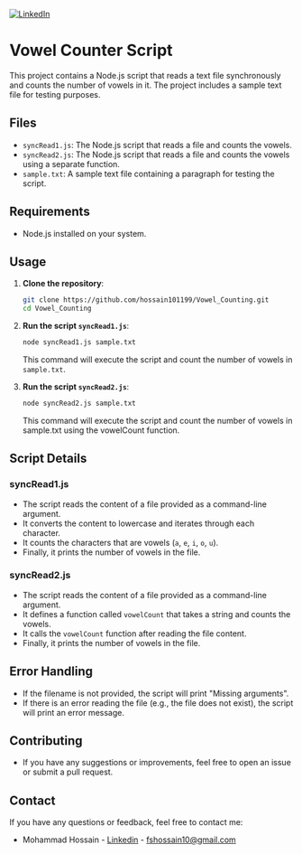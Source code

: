 [![LinkedIn][linkedin-shield]][linkedin-url]

# Vowel Counter Script

This project contains a Node.js script that reads a text file synchronously and counts the number of vowels in it. The project includes a sample text file for testing purposes.

## Files

- `syncRead1.js`: The Node.js script that reads a file and counts the vowels.
- `syncRead2.js`: The Node.js script that reads a file and counts the vowels using a separate function.
- `sample.txt`: A sample text file containing a paragraph for testing the script.

## Requirements

- Node.js installed on your system.

## Usage

1. **Clone the repository**:

   ```bash
   git clone https://github.com/hossain101199/Vowel_Counting.git
   cd Vowel_Counting
   ```

2. **Run the script `syncRead1.js`**:

   ```bash
   node syncRead1.js sample.txt
   ```

   This command will execute the script and count the number of vowels in `sample.txt`.

3. **Run the script `syncRead2.js`**:

   ```bash
   node syncRead2.js sample.txt
   ```

   This command will execute the script and count the number of vowels in sample.txt using the vowelCount function.

## Script Details

### syncRead1.js
- The script reads the content of a file provided as a command-line argument.
- It converts the content to lowercase and iterates through each character.
- It counts the characters that are vowels (`a`, `e`, `i`, `o`, `u`).
- Finally, it prints the number of vowels in the file.

### syncRead2.js
- The script reads the content of a file provided as a command-line argument.
- It defines a function called `vowelCount` that takes a string and counts the vowels.
- It calls the `vowelCount` function after reading the file content.
- Finally, it prints the number of vowels in the file.

## Error Handling

- If the filename is not provided, the script will print "Missing arguments".
- If there is an error reading the file (e.g., the file does not exist), the script will print an error message.

## Contributing

- If you have any suggestions or improvements, feel free to open an issue or submit a pull request.

## Contact

If you have any questions or feedback, feel free to contact me:

- Mohammad Hossain - [Linkedin](https://www.linkedin.com/in/hossain1011/) - fshossain10@gmail.com

[linkedin-shield]: https://img.shields.io/badge/-LinkedIn-black.svg?style=for-the-badge&logo=linkedin&colorB=555
[linkedin-url]: https://www.linkedin.com/in/hossain1011/
